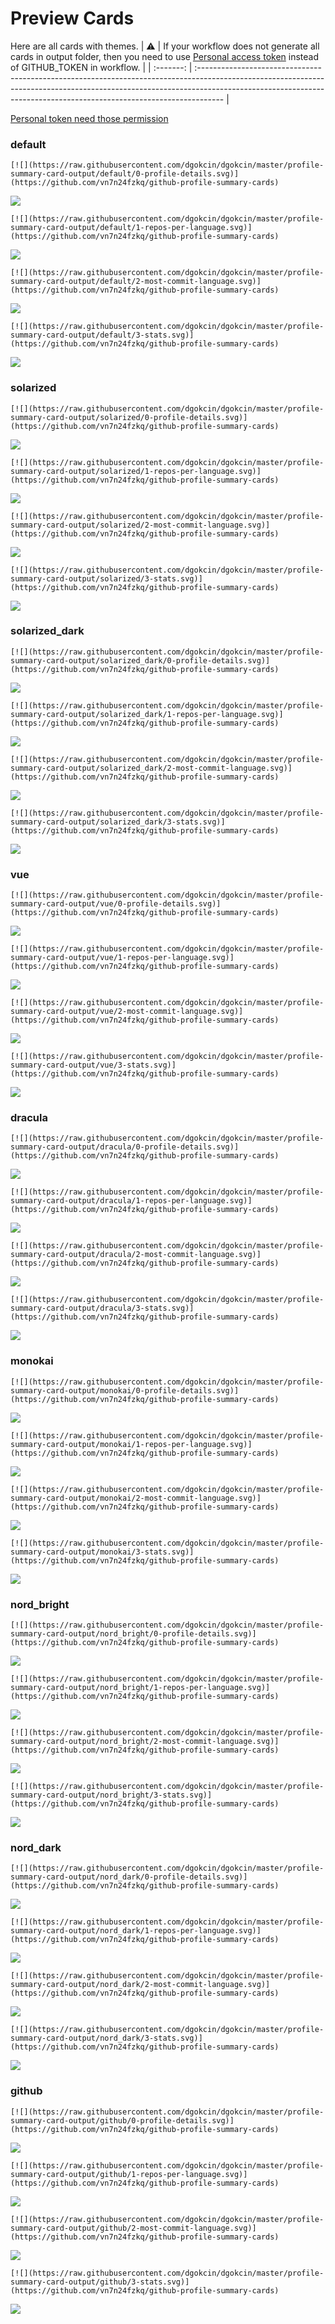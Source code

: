 
# Preview Cards

Here are all cards with themes.
| :warning: | If your workflow does not generate all cards in output folder, then you need to use [Personal access token](https://docs.github.com/en/actions/configuring-and-managing-workflows/creating-and-storing-encrypted-secrets) instead of GITHUB_TOKEN in workflow. |
| :-------: | :------------------------------------------------------------------------------------------------------------------------------------------------------------------------------------------------------------------------------------------------ |

[Personal token need those permission](https://github.com/vn7n24fzkq/github-profile-summary-cards/wiki/Personal-access-token-permissions)


### default


```
[![](https://raw.githubusercontent.com/dgokcin/dgokcin/master/profile-summary-card-output/default/0-profile-details.svg)](https://github.com/vn7n24fzkq/github-profile-summary-cards)
```
![](https://raw.githubusercontent.com/dgokcin/dgokcin/master/profile-summary-card-output/default/0-profile-details.svg)


```
[![](https://raw.githubusercontent.com/dgokcin/dgokcin/master/profile-summary-card-output/default/1-repos-per-language.svg)](https://github.com/vn7n24fzkq/github-profile-summary-cards)
```
![](https://raw.githubusercontent.com/dgokcin/dgokcin/master/profile-summary-card-output/default/1-repos-per-language.svg)


```
[![](https://raw.githubusercontent.com/dgokcin/dgokcin/master/profile-summary-card-output/default/2-most-commit-language.svg)](https://github.com/vn7n24fzkq/github-profile-summary-cards)
```
![](https://raw.githubusercontent.com/dgokcin/dgokcin/master/profile-summary-card-output/default/2-most-commit-language.svg)


```
[![](https://raw.githubusercontent.com/dgokcin/dgokcin/master/profile-summary-card-output/default/3-stats.svg)](https://github.com/vn7n24fzkq/github-profile-summary-cards)
```
![](https://raw.githubusercontent.com/dgokcin/dgokcin/master/profile-summary-card-output/default/3-stats.svg)


### solarized


```
[![](https://raw.githubusercontent.com/dgokcin/dgokcin/master/profile-summary-card-output/solarized/0-profile-details.svg)](https://github.com/vn7n24fzkq/github-profile-summary-cards)
```
![](https://raw.githubusercontent.com/dgokcin/dgokcin/master/profile-summary-card-output/solarized/0-profile-details.svg)


```
[![](https://raw.githubusercontent.com/dgokcin/dgokcin/master/profile-summary-card-output/solarized/1-repos-per-language.svg)](https://github.com/vn7n24fzkq/github-profile-summary-cards)
```
![](https://raw.githubusercontent.com/dgokcin/dgokcin/master/profile-summary-card-output/solarized/1-repos-per-language.svg)


```
[![](https://raw.githubusercontent.com/dgokcin/dgokcin/master/profile-summary-card-output/solarized/2-most-commit-language.svg)](https://github.com/vn7n24fzkq/github-profile-summary-cards)
```
![](https://raw.githubusercontent.com/dgokcin/dgokcin/master/profile-summary-card-output/solarized/2-most-commit-language.svg)


```
[![](https://raw.githubusercontent.com/dgokcin/dgokcin/master/profile-summary-card-output/solarized/3-stats.svg)](https://github.com/vn7n24fzkq/github-profile-summary-cards)
```
![](https://raw.githubusercontent.com/dgokcin/dgokcin/master/profile-summary-card-output/solarized/3-stats.svg)


### solarized_dark


```
[![](https://raw.githubusercontent.com/dgokcin/dgokcin/master/profile-summary-card-output/solarized_dark/0-profile-details.svg)](https://github.com/vn7n24fzkq/github-profile-summary-cards)
```
![](https://raw.githubusercontent.com/dgokcin/dgokcin/master/profile-summary-card-output/solarized_dark/0-profile-details.svg)


```
[![](https://raw.githubusercontent.com/dgokcin/dgokcin/master/profile-summary-card-output/solarized_dark/1-repos-per-language.svg)](https://github.com/vn7n24fzkq/github-profile-summary-cards)
```
![](https://raw.githubusercontent.com/dgokcin/dgokcin/master/profile-summary-card-output/solarized_dark/1-repos-per-language.svg)


```
[![](https://raw.githubusercontent.com/dgokcin/dgokcin/master/profile-summary-card-output/solarized_dark/2-most-commit-language.svg)](https://github.com/vn7n24fzkq/github-profile-summary-cards)
```
![](https://raw.githubusercontent.com/dgokcin/dgokcin/master/profile-summary-card-output/solarized_dark/2-most-commit-language.svg)


```
[![](https://raw.githubusercontent.com/dgokcin/dgokcin/master/profile-summary-card-output/solarized_dark/3-stats.svg)](https://github.com/vn7n24fzkq/github-profile-summary-cards)
```
![](https://raw.githubusercontent.com/dgokcin/dgokcin/master/profile-summary-card-output/solarized_dark/3-stats.svg)


### vue


```
[![](https://raw.githubusercontent.com/dgokcin/dgokcin/master/profile-summary-card-output/vue/0-profile-details.svg)](https://github.com/vn7n24fzkq/github-profile-summary-cards)
```
![](https://raw.githubusercontent.com/dgokcin/dgokcin/master/profile-summary-card-output/vue/0-profile-details.svg)


```
[![](https://raw.githubusercontent.com/dgokcin/dgokcin/master/profile-summary-card-output/vue/1-repos-per-language.svg)](https://github.com/vn7n24fzkq/github-profile-summary-cards)
```
![](https://raw.githubusercontent.com/dgokcin/dgokcin/master/profile-summary-card-output/vue/1-repos-per-language.svg)


```
[![](https://raw.githubusercontent.com/dgokcin/dgokcin/master/profile-summary-card-output/vue/2-most-commit-language.svg)](https://github.com/vn7n24fzkq/github-profile-summary-cards)
```
![](https://raw.githubusercontent.com/dgokcin/dgokcin/master/profile-summary-card-output/vue/2-most-commit-language.svg)


```
[![](https://raw.githubusercontent.com/dgokcin/dgokcin/master/profile-summary-card-output/vue/3-stats.svg)](https://github.com/vn7n24fzkq/github-profile-summary-cards)
```
![](https://raw.githubusercontent.com/dgokcin/dgokcin/master/profile-summary-card-output/vue/3-stats.svg)


### dracula


```
[![](https://raw.githubusercontent.com/dgokcin/dgokcin/master/profile-summary-card-output/dracula/0-profile-details.svg)](https://github.com/vn7n24fzkq/github-profile-summary-cards)
```
![](https://raw.githubusercontent.com/dgokcin/dgokcin/master/profile-summary-card-output/dracula/0-profile-details.svg)


```
[![](https://raw.githubusercontent.com/dgokcin/dgokcin/master/profile-summary-card-output/dracula/1-repos-per-language.svg)](https://github.com/vn7n24fzkq/github-profile-summary-cards)
```
![](https://raw.githubusercontent.com/dgokcin/dgokcin/master/profile-summary-card-output/dracula/1-repos-per-language.svg)


```
[![](https://raw.githubusercontent.com/dgokcin/dgokcin/master/profile-summary-card-output/dracula/2-most-commit-language.svg)](https://github.com/vn7n24fzkq/github-profile-summary-cards)
```
![](https://raw.githubusercontent.com/dgokcin/dgokcin/master/profile-summary-card-output/dracula/2-most-commit-language.svg)


```
[![](https://raw.githubusercontent.com/dgokcin/dgokcin/master/profile-summary-card-output/dracula/3-stats.svg)](https://github.com/vn7n24fzkq/github-profile-summary-cards)
```
![](https://raw.githubusercontent.com/dgokcin/dgokcin/master/profile-summary-card-output/dracula/3-stats.svg)


### monokai


```
[![](https://raw.githubusercontent.com/dgokcin/dgokcin/master/profile-summary-card-output/monokai/0-profile-details.svg)](https://github.com/vn7n24fzkq/github-profile-summary-cards)
```
![](https://raw.githubusercontent.com/dgokcin/dgokcin/master/profile-summary-card-output/monokai/0-profile-details.svg)


```
[![](https://raw.githubusercontent.com/dgokcin/dgokcin/master/profile-summary-card-output/monokai/1-repos-per-language.svg)](https://github.com/vn7n24fzkq/github-profile-summary-cards)
```
![](https://raw.githubusercontent.com/dgokcin/dgokcin/master/profile-summary-card-output/monokai/1-repos-per-language.svg)


```
[![](https://raw.githubusercontent.com/dgokcin/dgokcin/master/profile-summary-card-output/monokai/2-most-commit-language.svg)](https://github.com/vn7n24fzkq/github-profile-summary-cards)
```
![](https://raw.githubusercontent.com/dgokcin/dgokcin/master/profile-summary-card-output/monokai/2-most-commit-language.svg)


```
[![](https://raw.githubusercontent.com/dgokcin/dgokcin/master/profile-summary-card-output/monokai/3-stats.svg)](https://github.com/vn7n24fzkq/github-profile-summary-cards)
```
![](https://raw.githubusercontent.com/dgokcin/dgokcin/master/profile-summary-card-output/monokai/3-stats.svg)


### nord_bright


```
[![](https://raw.githubusercontent.com/dgokcin/dgokcin/master/profile-summary-card-output/nord_bright/0-profile-details.svg)](https://github.com/vn7n24fzkq/github-profile-summary-cards)
```
![](https://raw.githubusercontent.com/dgokcin/dgokcin/master/profile-summary-card-output/nord_bright/0-profile-details.svg)


```
[![](https://raw.githubusercontent.com/dgokcin/dgokcin/master/profile-summary-card-output/nord_bright/1-repos-per-language.svg)](https://github.com/vn7n24fzkq/github-profile-summary-cards)
```
![](https://raw.githubusercontent.com/dgokcin/dgokcin/master/profile-summary-card-output/nord_bright/1-repos-per-language.svg)


```
[![](https://raw.githubusercontent.com/dgokcin/dgokcin/master/profile-summary-card-output/nord_bright/2-most-commit-language.svg)](https://github.com/vn7n24fzkq/github-profile-summary-cards)
```
![](https://raw.githubusercontent.com/dgokcin/dgokcin/master/profile-summary-card-output/nord_bright/2-most-commit-language.svg)


```
[![](https://raw.githubusercontent.com/dgokcin/dgokcin/master/profile-summary-card-output/nord_bright/3-stats.svg)](https://github.com/vn7n24fzkq/github-profile-summary-cards)
```
![](https://raw.githubusercontent.com/dgokcin/dgokcin/master/profile-summary-card-output/nord_bright/3-stats.svg)


### nord_dark


```
[![](https://raw.githubusercontent.com/dgokcin/dgokcin/master/profile-summary-card-output/nord_dark/0-profile-details.svg)](https://github.com/vn7n24fzkq/github-profile-summary-cards)
```
![](https://raw.githubusercontent.com/dgokcin/dgokcin/master/profile-summary-card-output/nord_dark/0-profile-details.svg)


```
[![](https://raw.githubusercontent.com/dgokcin/dgokcin/master/profile-summary-card-output/nord_dark/1-repos-per-language.svg)](https://github.com/vn7n24fzkq/github-profile-summary-cards)
```
![](https://raw.githubusercontent.com/dgokcin/dgokcin/master/profile-summary-card-output/nord_dark/1-repos-per-language.svg)


```
[![](https://raw.githubusercontent.com/dgokcin/dgokcin/master/profile-summary-card-output/nord_dark/2-most-commit-language.svg)](https://github.com/vn7n24fzkq/github-profile-summary-cards)
```
![](https://raw.githubusercontent.com/dgokcin/dgokcin/master/profile-summary-card-output/nord_dark/2-most-commit-language.svg)


```
[![](https://raw.githubusercontent.com/dgokcin/dgokcin/master/profile-summary-card-output/nord_dark/3-stats.svg)](https://github.com/vn7n24fzkq/github-profile-summary-cards)
```
![](https://raw.githubusercontent.com/dgokcin/dgokcin/master/profile-summary-card-output/nord_dark/3-stats.svg)


### github


```
[![](https://raw.githubusercontent.com/dgokcin/dgokcin/master/profile-summary-card-output/github/0-profile-details.svg)](https://github.com/vn7n24fzkq/github-profile-summary-cards)
```
![](https://raw.githubusercontent.com/dgokcin/dgokcin/master/profile-summary-card-output/github/0-profile-details.svg)


```
[![](https://raw.githubusercontent.com/dgokcin/dgokcin/master/profile-summary-card-output/github/1-repos-per-language.svg)](https://github.com/vn7n24fzkq/github-profile-summary-cards)
```
![](https://raw.githubusercontent.com/dgokcin/dgokcin/master/profile-summary-card-output/github/1-repos-per-language.svg)


```
[![](https://raw.githubusercontent.com/dgokcin/dgokcin/master/profile-summary-card-output/github/2-most-commit-language.svg)](https://github.com/vn7n24fzkq/github-profile-summary-cards)
```
![](https://raw.githubusercontent.com/dgokcin/dgokcin/master/profile-summary-card-output/github/2-most-commit-language.svg)


```
[![](https://raw.githubusercontent.com/dgokcin/dgokcin/master/profile-summary-card-output/github/3-stats.svg)](https://github.com/vn7n24fzkq/github-profile-summary-cards)
```
![](https://raw.githubusercontent.com/dgokcin/dgokcin/master/profile-summary-card-output/github/3-stats.svg)

